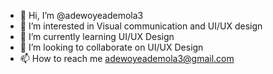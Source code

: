 - 👋 Hi, I’m @adewoyeademola3
- 👀 I’m interested in Visual communication and UI/UX design
- 🌱 I’m currently learning UI/UX Design
- 💞️ I’m looking to collaborate on UI/UX Design
- 📫 How to reach me adewoyeademola3@gmail.com

<!---
adewoyeademola3/adewoyeademola3 is a ✨ special ✨ repository because its `README.md` (this file) appears on your GitHub profile.
You can click the Preview link to take a look at your changes.
--->
